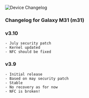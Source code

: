 ![Device Changelog](https://i.imgur.com/C0Wcdr5.png)

### Changelog for Galaxy M31 (m31)

### v3.10
```
- July security patch
- Kernel updated
- NFC should be fixed
```

### v3.9
```
- Initial release
- Based on may security patch
- Stable
- No recovery as for now
- NFC is broken!
```
